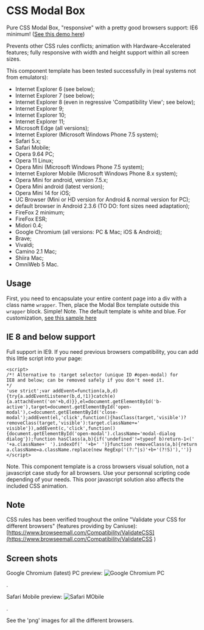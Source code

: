 # CSS Modal Box

Pure CSS Modal Box, "responsive" with a pretty good browsers support: IE6 minimum! ([See this demo here](https://codepen.io/cara-tm/full/ayzXPJ/))

Prevents other CSS rules conflicts; animation with Hardware-Accelerated features; fully responsive with width and height support within all screen sizes.

This component template has been tested successfully in (real systems not from emulators):

* Internet Explorer 6 (see below);
* Internet Explorer 7 (see below);
* Internet Explorer 8 (even in regressive 'Compatibility View'; see below);
* Internet Explorer 9;
* Internet Explorer 10;
* Internet Explorer 11;
* Microsoft Edge (all versions);
* Internet Explorer (Microsoft Windows Phone 7.5 system);
* Safari 5.x;
* Safari Mobile;
* Opera 9.64 PC;
* Opera 11 Linux;
* Opera Mini (Microsoft Windows Phone 7.5 system);
* Internet Explorer Mobile (Microsoft Windows Phone 8.x system);
* Opera Mini for android, version 7.5.x;
* Opera Mini android (latest version);
* Opera Mini 14 for iOS;
* UC Browser (Mini or HD version for Android & normal version for PC);
* default browser in Android 2.3.6 (TO DO: font sizes need adaptation);
* FireFox 2 minimum;
* FireFox ESR;
* Midori 0.4;
* Google Chromium (all versions: PC & Mac; iOS & Android);
* Brave;
* Vivaldi;
* Camino 2.1 Mac;
* Shiira Mac;
* OmniWeb 5 Mac.

## Usage

First, you need to encapsulate your entire content page into a div with a class name `wrapper`.
Then, place the Modal Box template outside this `wrapper` block.
Simple!
Note. The default template is white and blue. For customization, [see this sample here](https://github.com/cara-tm/modal_box/blob/master/css/custom.css)


## IE 8 and below support

Full support in IE9. If you need previous browsers compatibility, you can add this little script into your page:

    <script>
    /*! Alternative to :target selector (unique ID #open-modal) for
    IE8 and below; can be removed safely if you don't need it.
    */
    'use strict';var addEvent=function(a,b,d){try{a.addEventListener(b,d,!1)}catch(e){a.attachEvent('on'+b,d)}},el=document.getElementById('b-active'),target=document.getElementById('open-modal'),c=document.getElementById('close-modal');addEvent(el,'click',function(){hasClass(target,'visible')?removeClass(target,'visible'):target.className+=' visible'}),addEvent(c,'click',function(){document.getElementById('open-modal').className='modal-dialog dialog'});function hasClass(a,b){if('undefined'!=typeof b)return-1<(' '+a.className+' ').indexOf(' '+b+' ')}function removeClass(a,b){return a.className=a.className.replace(new RegExp('(?:^|s)'+b+'(?!S)'),'')}
    </script>

Note. This component template is a cross browsers visual solution, not a javascript case study for all browsers. Use your personnal scripting code depending of your needs. This poor javascript solution also affects the included CSS animation.

## Note

CSS rules has been verified troughout the online "Validate your CSS for different browsers" (features providing by Caniuse): [https://www.browseemall.com/Compatibility/ValidateCSS](https://www.browseemall.com/Compatibility/ValidateCSS
)

## Screen shots

Google Chromium (latest) PC preview:
![Google Chromium PC](https://github.com/cara-tm/modal_box/raw/master/google-chromium.png "Google Chromium PC")

.

Safari Mobile preview: 
![Safari MObile](https://github.com/cara-tm/modal_box/raw/master/safari-mobile.PNG "Safari Mobile")

.

See the 'png' images for all the different browsers.
